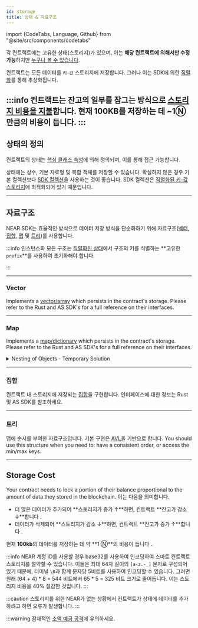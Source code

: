 ```yaml
---
id: storage
title: 상태 & 자료구조
---
```


import {CodeTabs, Language, Github} from "@site/src/components/codetabs"

각 컨트랙트에는 고유한 상태(스토리지)가 있으며, 이는 **해당 컨트랙트에 의해서만 수정 가능**하지만 [누구나 볼 수 있습니다](../../4.tools/cli.md#near-view-state-near-view-state).

컨트랙트는 모든 데이터를 `키-값` 스토리지에 저장합니다. 그러나 이는 SDK에 의한 [직렬화](./serialization.md)를 통해 추상화됩니다.

:::info 컨트랙트는 잔고의 일부를 잠그는 방식으로 [스토리지 비용을 지불](#storage-cost)합니다. 현재 **100KB**를 저장하는 데 **~1Ⓝ** 만큼의 비용이 듭니다.
:::
---

## 상태의 정의
컨트랙트의 상태는 [핵심 클래스 속성](./anatomy.md#defining-the-contract)에 의해 정의되며, 이를 통해 접근 가능합니다.

상태에는 상수, 기본 자료형 및 복합 객체를 저장할 수 있습니다. 확실하지 않은 경우 기본 컬렉션보다 [SDK 컬렉션](#data-structures)을 사용하는 것이 좋습니다. SDK 컬렉션은 [직렬화된 키-값 스토리지](./serialization.md#borsh-state-serialization)에 최적화되어 있기 때문입니다.

<CodeTabs>
  <Language value="🌐 JavaScript" language="js">
    <Github fname="index.js"
          url="https://github.com/near-examples/docs-examples/blob/main/storage-js/src/index.ts"
          start="6" end="12" />
  </Language>
  <Language value="🦀 Rust" language="rust">
    <Github fname="lib.rs"
          url="https://github.com/near-examples/docs-examples/blob/main/storage-rs/contract/src/lib.rs" start="14" end="24"/>
  </Language>
</CodeTabs>

---

## 자료구조
NEAR SDK는 효율적인 방식으로 데이터 저장 방식을 단순화하기 위해 자료구조([벡터](#vector), [집합](#set), [맵](#map) 및 [트리](#tree))를 사용합니다.

:::info 인스턴스화 모든 구조는 [직렬화된 상태](./serialization.md#borsh-state-serialization)에서 구조의 키를 식별하는 **고유한 `prefix`**를 사용하여 초기화해야 합니다.

<CodeTabs>
  <Language value="🌐 JavaScript" language="js">
    <Github fname="index.js"
          url="https://github.com/near-examples/docs-examples/blob/main/storage-js/src/index.ts"
          start="8" end="11" />
  </Language>
  <Language value="🦀 Rust" language="rust">
    <Github fname="lib.rs"
          url="https://github.com/near-examples/docs-examples/blob/main/storage-rs/contract/src/lib.rs" start="33" end="38"/>
  </Language>
</CodeTabs>
:::

<hr className="subsection" />

### Vector

Implements a [vector/array](https://en.wikipedia.org/wiki/Array_data_structure) which persists in the contract's storage. Please refer to the Rust and AS SDK's for a full reference on their interfaces.

<CodeTabs>
  <Language value="🌐 JavaScript" language="js">
    <Github fname="index.js"
          url="https://github.com/near-examples/docs-examples/blob/main/storage-js/src/index.ts"
          start="25" end="28" />
  </Language>
  <Language value="🦀 Rust" language="rust">
    <Github fname="vector.rs"
          url="https://github.com/near-examples/docs-examples/blob/main/storage-rs/contract/src/vector.rs" start="12" end="30"/>
    <Github fname="lib.rs"
          url="https://github.com/near-examples/docs-examples/blob/main/storage-rs/contract/src/lib.rs" start="7" end="24"/>
  </Language>
</CodeTabs>

<hr className="subsection" />

### Map

Implements a [map/dictionary](https://en.wikipedia.org/wiki/Associative_array) which persists in the contract's storage. Please refer to the Rust and AS SDK's for a full reference on their interfaces.

<CodeTabs>
  <Language value="🌐 JavaScript" language="js">
    <Github fname="index.js"
          url="https://github.com/near-examples/docs-examples/blob/main/storage-js/src/index.ts"
          start="33" end="37" />
  </Language>
  <Language value="🦀 Rust" language="rust">
    <Github fname="map.rs"
          url="https://github.com/near-examples/docs-examples/blob/main/storage-rs/contract/src/map.rs" start="9" end="24"/>
    <Github fname="lib.rs"
          url="https://github.com/near-examples/docs-examples/blob/main/storage-rs/contract/src/lib.rs" start="7" end="24"/>
  </Language>
</CodeTabs>

<details>
<summary>Nesting of Objects - Temporary Solution</summary>

In the JS SDK, you can store and retrieve elements from a nested map or object, but first you need to construct or deconstruct the structure from state. 이는 개선 사항이 SDK에 구현될 때까지 실행되는 임시 솔루션입니다. 다음은 이를 수행하는 방법의 예입니다.

```ts 
import { NearBindgen, call, view, near, UnorderedMap } from "near-sdk-js";

@NearBindgen({})
class StatusMessage {
  records: UnorderedMap;
  constructor() {
    this.records = new UnorderedMap("a");
  }

  @call({})
  set_status({ message, prefix }: { message: string; prefix: string }) {
    let account_id = near.signerAccountId();

    const inner: any = this.records.get("b" + prefix);
    const inner_map: UnorderedMap = inner
      ? UnorderedMap.deserialize(inner)
      : new UnorderedMap("b" + prefix);

    inner_map.set(account_id, message);

    this.records.set("b" + prefix, inner_map);
  }

  @view({})
  get_status({ account_id, prefix }: { account_id: string; prefix: string }) {
    const inner: any = this.records.get("b" + prefix);
    const inner_map: UnorderedMap = inner
      ? UnorderedMap.deserialize(inner)
      : new UnorderedMap("b" + prefix);
    return inner_map.get(account_id);
  }
}
```
</details>
<hr className="subsection" />

### 집합

컨트랙트 내 스토리지에 저장되는 [집합](https://en.wikipedia.org/wiki/Set_(abstract_data_type))을 구현합니다. 인터페이스에 대한 정보는 Rust 및 AS SDK를 참조하세요.

<CodeTabs>
  <Language value="🌐 JavaScript" language="js">
    <Github fname="index.js"
          url="https://github.com/near-examples/docs-examples/blob/main/storage-js/src/index.ts"
          start="42" end="46" />
  </Language>
  <Language value="🦀 Rust" language="rust">
    <Github fname="set.rs"
          url="https://github.com/near-examples/docs-examples/blob/main/storage-rs/contract/src/set.rs" start="9" end="16"/>
    <Github fname="lib.rs"
          url="https://github.com/near-examples/docs-examples/blob/main/storage-rs/contract/src/lib.rs" start="7" end="24"/>
  </Language>
</CodeTabs>

<hr className="subsection" />

### 트리

맵에 순서를 부여한 자료구조입니다. 기본 구현은 [AVL](https://en.wikipedia.org/wiki/AVL_tree)을 기반으로 합니다. You should use this structure when you need to: have a consistent order, or access the min/max keys.

<CodeTabs>
  <Language value="🦀 Rust" language="rust">
    <Github fname="tree.rs"
          url="https://github.com/near-examples/docs-examples/blob/main/storage-rs/contract/src/tree.rs" start="9" end="24"/>
    <Github fname="lib.rs"
          url="https://github.com/near-examples/docs-examples/blob/main/storage-rs/contract/src/lib.rs" start="7" end="24"/>
  </Language>
</CodeTabs>

---

## Storage Cost
Your contract needs to lock a portion of their balance proportional to the amount of data they stored in the blockchain. 이는 다음을 의미합니다.
- 더 많은 데이터가 추가되어 **스토리지가 증가 ↑**하면, 컨트랙트 **잔고가 감소 ↓**합니다 .
- 데이터가 삭제되어 **스토리지가 감소 ↓**하면, 컨트랙트 **잔고가 증가 ↑**합니다 .

현재 **100kb**의 데이터를 저장하는 데 약 **1 Ⓝ**의 비용이 듭니다 .

:::info NEAR 계정 ID를 사용할 경우 base32를 사용하여 인코딩하여 스마트 컨트랙트 스토리지를 절약할 수 있습니다. 이들은 최대 64자 길이의 `[a-z.-_]` 문자로 구성되어 있기 때문에, 터미널 `\0`과 함께 문자당 5비트를 사용하여 인코딩할 수 있습니다. 그러면 원래 (64 + 4) * 8 = 544 비트에서 65 * 5 = 325 비트 크기로 줄어듭니다. 이는 스토리지 비용을 40% 절감한 것입니다. :::

:::caution
스토리지를 위한 NEAR가 없는 상황에서 컨트랙트가 상태에 데이터를 추가하려고 하면 오류가 발생합니다.
:::

:::warning 잠재적인 [소액 예금 공격](security/storage.md)에 유의하세요.
